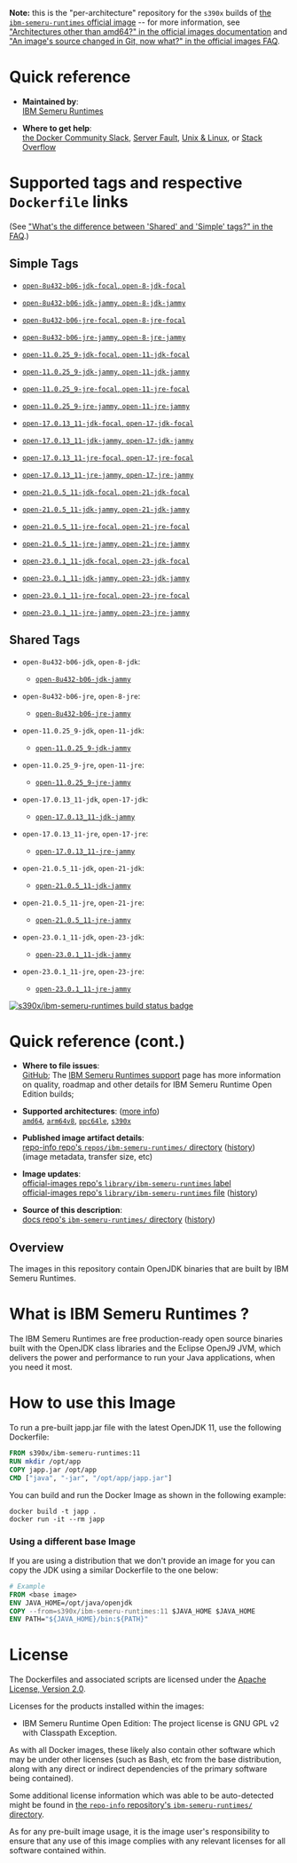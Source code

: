 <!--

********************************************************************************

WARNING:

    DO NOT EDIT "ibm-semeru-runtimes/README.md"

    IT IS AUTO-GENERATED

    (from the other files in "ibm-semeru-runtimes/" combined with a set of templates)

********************************************************************************

-->

**Note:** this is the "per-architecture" repository for the `s390x` builds of [the `ibm-semeru-runtimes` official image](https://hub.docker.com/_/ibm-semeru-runtimes) -- for more information, see ["Architectures other than amd64?" in the official images documentation](https://github.com/docker-library/official-images#architectures-other-than-amd64) and ["An image's source changed in Git, now what?" in the official images FAQ](https://github.com/docker-library/faq#an-images-source-changed-in-git-now-what).

# Quick reference

-	**Maintained by**:  
	[IBM Semeru Runtimes](https://github.com/ibmruntimes/semeru-containers)

-	**Where to get help**:  
	[the Docker Community Slack](https://dockr.ly/comm-slack), [Server Fault](https://serverfault.com/help/on-topic), [Unix & Linux](https://unix.stackexchange.com/help/on-topic), or [Stack Overflow](https://stackoverflow.com/help/on-topic)

# Supported tags and respective `Dockerfile` links

(See ["What's the difference between 'Shared' and 'Simple' tags?" in the FAQ](https://github.com/docker-library/faq#whats-the-difference-between-shared-and-simple-tags).)

## Simple Tags

-	[`open-8u432-b06-jdk-focal`, `open-8-jdk-focal`](https://github.com/ibmruntimes/semeru-containers/blob/0d581de9acf0fefbd9f7c5d7844fa0838d49a27d/8/jdk/ubuntu/focal/Dockerfile.open.releases.full)

-	[`open-8u432-b06-jdk-jammy`, `open-8-jdk-jammy`](https://github.com/ibmruntimes/semeru-containers/blob/0d581de9acf0fefbd9f7c5d7844fa0838d49a27d/8/jdk/ubuntu/jammy/Dockerfile.open.releases.full)

-	[`open-8u432-b06-jre-focal`, `open-8-jre-focal`](https://github.com/ibmruntimes/semeru-containers/blob/0d581de9acf0fefbd9f7c5d7844fa0838d49a27d/8/jre/ubuntu/focal/Dockerfile.open.releases.full)

-	[`open-8u432-b06-jre-jammy`, `open-8-jre-jammy`](https://github.com/ibmruntimes/semeru-containers/blob/0d581de9acf0fefbd9f7c5d7844fa0838d49a27d/8/jre/ubuntu/jammy/Dockerfile.open.releases.full)

-	[`open-11.0.25_9-jdk-focal`, `open-11-jdk-focal`](https://github.com/ibmruntimes/semeru-containers/blob/0d581de9acf0fefbd9f7c5d7844fa0838d49a27d/11/jdk/ubuntu/focal/Dockerfile.open.releases.full)

-	[`open-11.0.25_9-jdk-jammy`, `open-11-jdk-jammy`](https://github.com/ibmruntimes/semeru-containers/blob/0d581de9acf0fefbd9f7c5d7844fa0838d49a27d/11/jdk/ubuntu/jammy/Dockerfile.open.releases.full)

-	[`open-11.0.25_9-jre-focal`, `open-11-jre-focal`](https://github.com/ibmruntimes/semeru-containers/blob/0d581de9acf0fefbd9f7c5d7844fa0838d49a27d/11/jre/ubuntu/focal/Dockerfile.open.releases.full)

-	[`open-11.0.25_9-jre-jammy`, `open-11-jre-jammy`](https://github.com/ibmruntimes/semeru-containers/blob/0d581de9acf0fefbd9f7c5d7844fa0838d49a27d/11/jre/ubuntu/jammy/Dockerfile.open.releases.full)

-	[`open-17.0.13_11-jdk-focal`, `open-17-jdk-focal`](https://github.com/ibmruntimes/semeru-containers/blob/0d581de9acf0fefbd9f7c5d7844fa0838d49a27d/17/jdk/ubuntu/focal/Dockerfile.open.releases.full)

-	[`open-17.0.13_11-jdk-jammy`, `open-17-jdk-jammy`](https://github.com/ibmruntimes/semeru-containers/blob/0d581de9acf0fefbd9f7c5d7844fa0838d49a27d/17/jdk/ubuntu/jammy/Dockerfile.open.releases.full)

-	[`open-17.0.13_11-jre-focal`, `open-17-jre-focal`](https://github.com/ibmruntimes/semeru-containers/blob/0d581de9acf0fefbd9f7c5d7844fa0838d49a27d/17/jre/ubuntu/focal/Dockerfile.open.releases.full)

-	[`open-17.0.13_11-jre-jammy`, `open-17-jre-jammy`](https://github.com/ibmruntimes/semeru-containers/blob/0d581de9acf0fefbd9f7c5d7844fa0838d49a27d/17/jre/ubuntu/jammy/Dockerfile.open.releases.full)

-	[`open-21.0.5_11-jdk-focal`, `open-21-jdk-focal`](https://github.com/ibmruntimes/semeru-containers/blob/0d581de9acf0fefbd9f7c5d7844fa0838d49a27d/21/jdk/ubuntu/focal/Dockerfile.open.releases.full)

-	[`open-21.0.5_11-jdk-jammy`, `open-21-jdk-jammy`](https://github.com/ibmruntimes/semeru-containers/blob/0d581de9acf0fefbd9f7c5d7844fa0838d49a27d/21/jdk/ubuntu/jammy/Dockerfile.open.releases.full)

-	[`open-21.0.5_11-jre-focal`, `open-21-jre-focal`](https://github.com/ibmruntimes/semeru-containers/blob/0d581de9acf0fefbd9f7c5d7844fa0838d49a27d/21/jre/ubuntu/focal/Dockerfile.open.releases.full)

-	[`open-21.0.5_11-jre-jammy`, `open-21-jre-jammy`](https://github.com/ibmruntimes/semeru-containers/blob/0d581de9acf0fefbd9f7c5d7844fa0838d49a27d/21/jre/ubuntu/jammy/Dockerfile.open.releases.full)

-	[`open-23.0.1_11-jdk-focal`, `open-23-jdk-focal`](https://github.com/ibmruntimes/semeru-containers/blob/0d581de9acf0fefbd9f7c5d7844fa0838d49a27d/23/jdk/ubuntu/focal/Dockerfile.open.releases.full)

-	[`open-23.0.1_11-jdk-jammy`, `open-23-jdk-jammy`](https://github.com/ibmruntimes/semeru-containers/blob/0d581de9acf0fefbd9f7c5d7844fa0838d49a27d/23/jdk/ubuntu/jammy/Dockerfile.open.releases.full)

-	[`open-23.0.1_11-jre-focal`, `open-23-jre-focal`](https://github.com/ibmruntimes/semeru-containers/blob/0d581de9acf0fefbd9f7c5d7844fa0838d49a27d/23/jre/ubuntu/focal/Dockerfile.open.releases.full)

-	[`open-23.0.1_11-jre-jammy`, `open-23-jre-jammy`](https://github.com/ibmruntimes/semeru-containers/blob/0d581de9acf0fefbd9f7c5d7844fa0838d49a27d/23/jre/ubuntu/jammy/Dockerfile.open.releases.full)

## Shared Tags

-	`open-8u432-b06-jdk`, `open-8-jdk`:

	-	[`open-8u432-b06-jdk-jammy`](https://github.com/ibmruntimes/semeru-containers/blob/0d581de9acf0fefbd9f7c5d7844fa0838d49a27d/8/jdk/ubuntu/jammy/Dockerfile.open.releases.full)

-	`open-8u432-b06-jre`, `open-8-jre`:

	-	[`open-8u432-b06-jre-jammy`](https://github.com/ibmruntimes/semeru-containers/blob/0d581de9acf0fefbd9f7c5d7844fa0838d49a27d/8/jre/ubuntu/jammy/Dockerfile.open.releases.full)

-	`open-11.0.25_9-jdk`, `open-11-jdk`:

	-	[`open-11.0.25_9-jdk-jammy`](https://github.com/ibmruntimes/semeru-containers/blob/0d581de9acf0fefbd9f7c5d7844fa0838d49a27d/11/jdk/ubuntu/jammy/Dockerfile.open.releases.full)

-	`open-11.0.25_9-jre`, `open-11-jre`:

	-	[`open-11.0.25_9-jre-jammy`](https://github.com/ibmruntimes/semeru-containers/blob/0d581de9acf0fefbd9f7c5d7844fa0838d49a27d/11/jre/ubuntu/jammy/Dockerfile.open.releases.full)

-	`open-17.0.13_11-jdk`, `open-17-jdk`:

	-	[`open-17.0.13_11-jdk-jammy`](https://github.com/ibmruntimes/semeru-containers/blob/0d581de9acf0fefbd9f7c5d7844fa0838d49a27d/17/jdk/ubuntu/jammy/Dockerfile.open.releases.full)

-	`open-17.0.13_11-jre`, `open-17-jre`:

	-	[`open-17.0.13_11-jre-jammy`](https://github.com/ibmruntimes/semeru-containers/blob/0d581de9acf0fefbd9f7c5d7844fa0838d49a27d/17/jre/ubuntu/jammy/Dockerfile.open.releases.full)

-	`open-21.0.5_11-jdk`, `open-21-jdk`:

	-	[`open-21.0.5_11-jdk-jammy`](https://github.com/ibmruntimes/semeru-containers/blob/0d581de9acf0fefbd9f7c5d7844fa0838d49a27d/21/jdk/ubuntu/jammy/Dockerfile.open.releases.full)

-	`open-21.0.5_11-jre`, `open-21-jre`:

	-	[`open-21.0.5_11-jre-jammy`](https://github.com/ibmruntimes/semeru-containers/blob/0d581de9acf0fefbd9f7c5d7844fa0838d49a27d/21/jre/ubuntu/jammy/Dockerfile.open.releases.full)

-	`open-23.0.1_11-jdk`, `open-23-jdk`:

	-	[`open-23.0.1_11-jdk-jammy`](https://github.com/ibmruntimes/semeru-containers/blob/0d581de9acf0fefbd9f7c5d7844fa0838d49a27d/23/jdk/ubuntu/jammy/Dockerfile.open.releases.full)

-	`open-23.0.1_11-jre`, `open-23-jre`:

	-	[`open-23.0.1_11-jre-jammy`](https://github.com/ibmruntimes/semeru-containers/blob/0d581de9acf0fefbd9f7c5d7844fa0838d49a27d/23/jre/ubuntu/jammy/Dockerfile.open.releases.full)

[![s390x/ibm-semeru-runtimes build status badge](https://img.shields.io/jenkins/s/https/doi-janky.infosiftr.net/job/multiarch/job/s390x/job/ibm-semeru-runtimes.svg?label=s390x/ibm-semeru-runtimes%20%20build%20job)](https://doi-janky.infosiftr.net/job/multiarch/job/s390x/job/ibm-semeru-runtimes/)

# Quick reference (cont.)

-	**Where to file issues**:  
	[GitHub](https://github.com/ibmruntimes/Semeru-Runtimes/issues); The [IBM Semeru Runtimes support](https://ibm.com/semeru-runtimes) page has more information on quality, roadmap and other details for IBM Semeru Runtime Open Edition builds;

-	**Supported architectures**: ([more info](https://github.com/docker-library/official-images#architectures-other-than-amd64))  
	[`amd64`](https://hub.docker.com/r/amd64/ibm-semeru-runtimes/), [`arm64v8`](https://hub.docker.com/r/arm64v8/ibm-semeru-runtimes/), [`ppc64le`](https://hub.docker.com/r/ppc64le/ibm-semeru-runtimes/), [`s390x`](https://hub.docker.com/r/s390x/ibm-semeru-runtimes/)

-	**Published image artifact details**:  
	[repo-info repo's `repos/ibm-semeru-runtimes/` directory](https://github.com/docker-library/repo-info/blob/master/repos/ibm-semeru-runtimes) ([history](https://github.com/docker-library/repo-info/commits/master/repos/ibm-semeru-runtimes))  
	(image metadata, transfer size, etc)

-	**Image updates**:  
	[official-images repo's `library/ibm-semeru-runtimes` label](https://github.com/docker-library/official-images/issues?q=label%3Alibrary%2Fibm-semeru-runtimes)  
	[official-images repo's `library/ibm-semeru-runtimes` file](https://github.com/docker-library/official-images/blob/master/library/ibm-semeru-runtimes) ([history](https://github.com/docker-library/official-images/commits/master/library/ibm-semeru-runtimes))

-	**Source of this description**:  
	[docs repo's `ibm-semeru-runtimes/` directory](https://github.com/docker-library/docs/tree/master/ibm-semeru-runtimes) ([history](https://github.com/docker-library/docs/commits/master/ibm-semeru-runtimes))

## Overview

The images in this repository contain OpenJDK binaries that are built by IBM Semeru Runtimes.

# What is IBM Semeru Runtimes ?

The IBM Semeru Runtimes are free production-ready open source binaries built with the OpenJDK class libraries and the Eclipse OpenJ9 JVM, which delivers the power and performance to run your Java applications, when you need it most.

# How to use this Image

To run a pre-built japp.jar file with the latest OpenJDK 11, use the following Dockerfile:

```dockerfile
FROM s390x/ibm-semeru-runtimes:11
RUN mkdir /opt/app
COPY japp.jar /opt/app
CMD ["java", "-jar", "/opt/app/japp.jar"]
```

You can build and run the Docker Image as shown in the following example:

```console
docker build -t japp .
docker run -it --rm japp
```

### Using a different base Image

If you are using a distribution that we don't provide an image for you can copy the JDK using a similar Dockerfile to the one below:

```dockerfile
# Example
FROM <base image>
ENV JAVA_HOME=/opt/java/openjdk
COPY --from=s390x/ibm-semeru-runtimes:11 $JAVA_HOME $JAVA_HOME
ENV PATH="${JAVA_HOME}/bin:${PATH}"
```

# License

The Dockerfiles and associated scripts are licensed under the [Apache License, Version 2.0](http://www.apache.org/licenses/LICENSE-2.0.html).

Licenses for the products installed within the images:

-	IBM Semeru Runtime Open Edition: The project license is GNU GPL v2 with Classpath Exception.

As with all Docker images, these likely also contain other software which may be under other licenses (such as Bash, etc from the base distribution, along with any direct or indirect dependencies of the primary software being contained).

Some additional license information which was able to be auto-detected might be found in [the `repo-info` repository's `ibm-semeru-runtimes/` directory](https://github.com/docker-library/repo-info/tree/master/repos/ibm-semeru-runtimes).

As for any pre-built image usage, it is the image user's responsibility to ensure that any use of this image complies with any relevant licenses for all software contained within.
